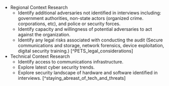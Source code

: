   * Regional Context Research
    * Identify additional adversaries not identified in interviews including: government authorities, non-state actors (organized crime. corporations, etc), and police or security forces.
    * Identify capacity and willingness of potential adversaries to act against the organization.
    * Identify any legal risks associated with conducting the audit (Secure communications and storage, network forensics, device exploitation, digital security training.) [^PETS_legal_considerations]
  * Technical Context Research
    * Identify access to communications infrastructure.
    * Explore latest cyber security trends.
    * Explore security landscape of hardware and software identified in interviews. [^staying_abreast_of_tech_and_threats]
